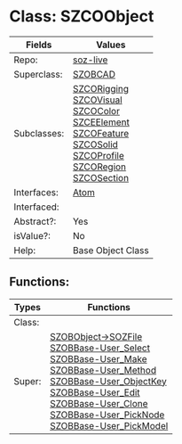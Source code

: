 
# Class:	SZCOObject

| Fields | Values |
| --------- | --------- |
| Repo: | [soz-live](/repos/soz-live.html) |
| Superclass: | [SZOBCAD](SZOBCAD.html) |
| Subclasses: | [SZCORigging](SZCORigging.html) <br> [SZCOVisual](SZCOVisual.html) <br> [SZCOColor](SZCOColor.html) <br> [SZCEElement](SZCEElement.html) <br> [SZCOFeature](SZCOFeature.html) <br> [SZCOSolid](SZCOSolid.html) <br> [SZCOProfile](SZCOProfile.html) <br> [SZCORegion](SZCORegion.html) <br> [SZCOSection](SZCOSection.html) |
| Interfaces: | [Atom](Atom.html) |
| Interfaced: |  |
| Abstract?: | Yes |
| isValue?: | No |
| Help: | Base Object Class |


## Functions:

| Types | Functions |
| --------- | --------- |
| Class: |  |
| Super: | [SZOBObject->SOZFile](SZOBObject.html) <br> [SZOBBase-User_Select](SZOBBase.html) <br> [SZOBBase-User_Make](SZOBBase.html) <br> [SZOBBase-User_Method](SZOBBase.html) <br> [SZOBBase-User_ObjectKey](SZOBBase.html) <br> [SZOBBase-User_Edit](SZOBBase.html) <br> [SZOBBase-User_Clone](SZOBBase.html) <br> [SZOBBase-User_PickNode](SZOBBase.html) <br> [SZOBBase-User_PickModel](SZOBBase.html) |


